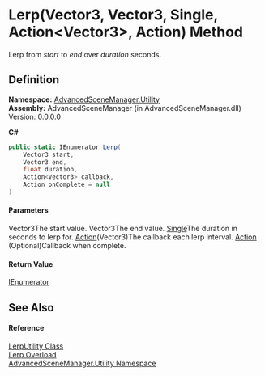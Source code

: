 # Lerp(Vector3, Vector3, Single, Action\<Vector3>, Action) Method

Lerp from _start_ to _end_ over _duration_ seconds.

## Definition

**Namespace:** [AdvancedSceneManager.Utility](N_AdvancedSceneManager_Utility.md)\
**Assembly:** AdvancedSceneManager (in AdvancedSceneManager.dll) Version: 0.0.0.0

**C#**

```c#
public static IEnumerator Lerp(
	Vector3 start,
	Vector3 end,
	float duration,
	Action<Vector3> callback,
	Action onComplete = null
)
```

#### Parameters

&#x20; Vector3The start value.  Vector3The end value.  [Single](https://learn.microsoft.com/dotnet/api/system.single)The duration in seconds to lerp for.  [Action](https://learn.microsoft.com/dotnet/api/system.action-1)(Vector3)The callback each lerp interval.  [Action](https://learn.microsoft.com/dotnet/api/system.action)  (Optional)Callback when complete.

#### Return Value

[IEnumerator](https://learn.microsoft.com/dotnet/api/system.collections.ienumerator)

## See Also

#### Reference

[LerpUtility Class](T_AdvancedSceneManager_Utility_LerpUtility.md)\
[Lerp Overload](Overload_AdvancedSceneManager_Utility_LerpUtility_Lerp.md)\
[AdvancedSceneManager.Utility Namespace](N_AdvancedSceneManager_Utility.md)
